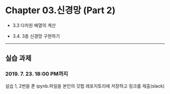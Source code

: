 # Chapter 03.신경망 (Part 2)

- 3.3 다차원 배열의 계산

- 3.4. 3층 신경망 구현하기

---

## 실습 과제

### 2019. 7. 23. 18:00 PM까지

실습 1, 2번을 푼 ipynb.파일을 본인의 깃헙 레포지토리에 저장하고 링크를 제출(slack)
